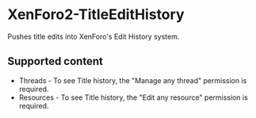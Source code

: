 # XenForo2-TitleEditHistory

Pushes title edits into XenForo's Edit History system.

## Supported content

- Threads - To see Title history, the "Manage any thread" permission is required.
- Resources - To see Title history, the "Edit any resource" permission is required.